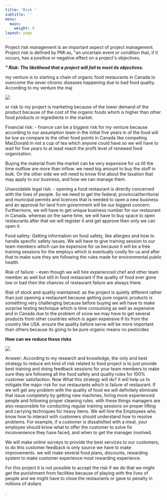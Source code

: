 ```yaml
---
title: 'Risk '
subtitle: ''
menu:
  main:
    weight: 4
layout: page
---
```

Project risk management is an important aspect of project management. Project risk is defined by PMI as, "an uncertain event or condition that, if it occurs, has a positive or negative effect on a project's objectives.

**_" Risk: The likelihood that a project will fail to meet its objectives._**

my venture is to starting a chain of organic food restaurants in Canada to overcome the sever chronic diseases happening due to bad food quality. According to my venture the maj

![](/images/images.jpg)

or risk to my project is marketing because of the lower demand of the product because of the cost of the organic foods which is higher than other food products or ingredients in the market.

Financial risk: - finance can be a biggest risk for my venture because according to our assumption team in the initial five years in of the food will be low as compare to the other food points in Canada like competing MacDonald in not a cup of tea which anyone could have.so we will have to wait for five years to at least reach the profit level of renewed food organization.

Buying the material from the market can be very expensive for us till the time outflow are more than inflow. we need big amount to buy the stuff in bulk. On the other side we will need to know first about the taxation that may apply to our business, and how we can manage them.

Unavoidable legal risk: - opening a food restaurant is directly concerned with the lives of people. So we need to get the federal, provincial/territorial and municipal permits and licences that is needed to open a new business and an approval for land from government will be our biggest concern. Furthermore, we will have to get unique business number for our restaurant in Canada. whereas on the same time, we will have to buy space to open restaurants after that we will register it and get approve then only we can open it. 

Food safety: Getting information on food safety, like allergies and how to handle specific safety issues. We will have to give training session to our team members which can be expensive for us because it will be a free training sessions for the employs which is eventually costly for us and after that to make sure they are following the rules made for environmental public health.

Risk of failure: - even though we will hire experienced chef and other team member as well but still in food restaurant if the quality of food ever gone low or bad then the chances of restaurant failure are always there.

Risk of stock and quality maintained: as the project is quietly different rather than just opening a restaurant because getting pure organic products is something very challenging because before buying we will have to make surprise testing technique which is time consuming as well as expensive and in Canada due to the problem of snow we may have to get several products from other countries which is again expensive if its from the country like USA .ensure the quality before serve will be more important than others because its going to be pure organic means no pesticides 

**How can we reduce these risks**

![](/images/wqlvt8g.png)

Answer: According to my research and knowledge, the only and best strategy to reduce ant kind of risk related to food project is to just provide best training and doing feedback sessions for your team members to make sure they are following all the food safety and quality rules for 100% customer satisfaction. Now What this strategy will do? it will help us to mitigate the major risk for our restaurants which is failure of restaurant. If we will get any problem with the quality of food we will definitely eliminate that issue completely by getting new machines, hiring more experienced people and following proper cleaning rules. with these things managers are also responsible for conducting regular training sessions on proper lifting and carrying techniques for heavy items. We will hire the Employees who know how to interact with customers should understand how to resolve problems. For example, if a customer is dissatisfied with a meal, your employee should know what to offer the customer to solve fix   inconvenience they have faced, and when to get the manager involved.

We will make online surveys to provide the best services to our customers, to do this customer feedback is only source we have to make improvements. we will make several food plans, discounts, rewarding system to make customer experience most rewarding experience.

For this project it is not possible to accept the risk if we do that we might get the punishment from facilities because of playing with the lives of people and we might have to close the restaurants or gave to penalty in millions of dollars

.

